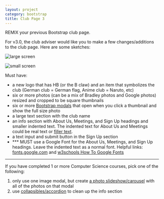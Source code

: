 ```yaml
---
layout: project
category: bootstrap
title: Club Page 3
---
```



REMIX your previous Bootstrap club page.

For v3.0, the club adviser would like you to make a few changes/additions to the club page. Here are some sketches:

![large screen](/wdarchive/bootstrap/images/IMG_0414.JPG)

![small screen](/wdarchive/bootstrap/images/IMG_0414.JPG)


Must have:

- a new logo that has HB (or the B claw) and an item that symbolizes the club (German club = German flag, Anime club = Naruto, etc)
- six or more photos (can be a mix of Bradley photos and Google photos) resized and cropped to be square thumbnails
- six or more [Bootstrap modals](https://www.w3schools.com/bootstrap/bootstrap_modal.asp) that open when you click a thumbnail and show the full size photo
- a large text section with the club name
- an info section with About Us, Meetings, and Sign Up headings and smaller indented text. The indented text for About Us and Meetings could be real text or [filler text](https://en.wikipedia.org/wiki/Lorem_ipsum).
- a text input and submit button in the Sign Up section
- *** MUST use a Google Font for the About Us, Meetings, and Sign Up headings. Leave the indented text as a normal font. Helpful links: [fonts.google.com](https://fonts.google.com/) and [w3schools How To Google Fonts](https://www.w3schools.com/howto/howto_google_fonts.asp)

------

If you have completed 1 or more Computer Science courses, pick one of the following:

1. only use one image modal, but create [a photo slideshow/carousel](https://www.w3schools.com/howto/howto_js_slideshow.asp) with all of the photos on that modal
1. use [collapsibles/accordion](https://www.w3schools.com/howto/howto_js_accordion.asp) to clean up the info section

